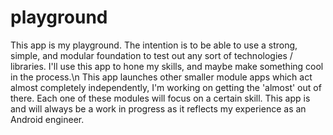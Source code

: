 # playground
This app is my playground. The intention is to be able to use a strong, simple, and modular foundation to test out any sort of technologies / libraries.
I'll use this app to hone my skills, and maybe make something cool in the process.\n
This app launches other smaller module apps which act almost completely independently, I'm working on getting the 'almost' out of there. Each one of these
modules will focus on a certain skill. This app is and will always be a work in progress as it reflects my experience as an Android engineer.
